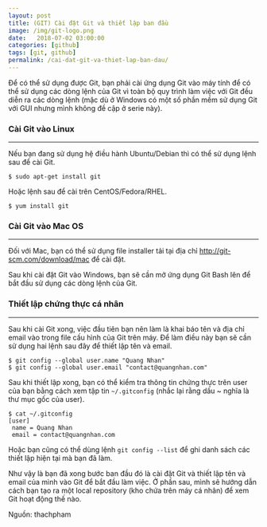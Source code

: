```yaml
---
layout: post
title: (GIT) Cài đặt Git và thiết lập ban đầu
image: /img/git-logo.png
date:   2018-07-02 03:00:00
categories: [github]
tags: [git, github]
permalink: /cai-dat-git-va-thiet-lap-ban-dau/
---
```


Để có thể sử dụng được Git, bạn phải cài ứng dụng Git vào máy tính để có thể sử dụng các dòng lệnh của Git vì toàn bộ quy trình làm việc với Git đều diễn ra các dòng lệnh (mặc dù ở Windows có một  số phần mềm sử dụng Git với GUI nhưng mình không đề cập ở serie này).

### Cài Git vào Linux
---
Nếu bạn đang sử dụng hệ điều hành Ubuntu/Debian thì có thể sử dụng lệnh sau để cài Git.

```$ sudo apt-get install git```

Hoặc lệnh sau để cài trên CentOS/Fedora/RHEL.

```$ yum install git```

### Cài Git vào Mac OS
---
Đối với Mac, bạn có thể sử dụng file installer tải tại địa chỉ http://git-scm.com/download/mac để cài đặt.

Sau khi cài đặt Git vào Windows, bạn sẽ cần mở ứng dụng Git Bash lên để bắt đầu sử dụng các dòng lệnh của Git.

### Thiết lập chứng thực cá nhân
---
Sau khi cài Git xong, việc đầu tiên bạn nên làm là khai báo tên và địa chỉ email vào trong file cấu hình của Git trên máy. Để làm điều này bạn sẽ cần sử dụng hai lệnh sau đây để thiết lập tên và email.

```
$ git config --global user.name "Quang Nhan"
$ git config --global user.email "contact@quangnhan.com"
```

Sau khi thiết lập xong, bạn có thể kiểm tra thông tin chứng thực trên user của bạn bằng cách xem tập tin `~/.gitconfig` (nhắc lại rằng dấu ~ nghĩa là thư mục gốc của user).

```
$ cat ~/.gitconfig
[user]
 name = Quang Nhan
 email = contact@quangnhan.com
```

Hoặc bạn cũng có thể dùng lệnh `git config --list` để ghi danh sách các thiết lập hiện tại mà bạn đã làm.

Như vậy là bạn đã xong bước ban đầu đó là cài đặt Git và thiết lập tên và email của mình vào Git để bắt đầu làm việc. Ở phần sau, mình sẽ hướng dẫn cách bạn tạo ra một local repository (kho chứa trên máy cá nhân) để xem Git hoạt động thế nào.

Nguồn: thachpham